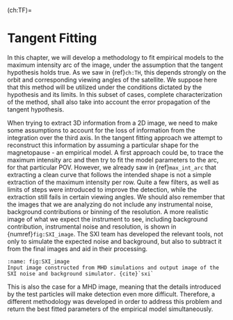 (ch:TF)=
# Tangent Fitting


In this chapter, we will develop a methodology to fit empirical models to the maximum intensity arc of the image, under the assumption that the tangent hypothesis holds true. As we saw in {ref}`ch:TH`, this depends strongly on the orbit and corresponding viewing angles of the satellite. We suppose here that this method will be utilized under the conditions dictated by the hypothesis and its limits. In this subset of cases, complete characterization of the method, shall also take into account the error propagation of the tangent hypothesis. 

When trying to extract 3D information from a 2D image, we need to make some assumptions to account for the loss of information from the integration over the third axis. In the tangent fitting approach we attempt to reconstruct this information by assuming a particular shape for the magnetopause - an empirical model. A first approach could be, to trace the maximum intensity arc and then try to fit the model parameters to the arc, for that particular POV. However, we already saw in {ref}`max_int_arc` that extracting a clean curve that follows the intended shape is not a simple extraction of the maximum intensity per row. Quite a few filters, as well as limits of steps were introduced to improve the detection, while the extraction still fails in certain viewing angles. We should also remember that the images that we are analyzing do not include any instrumental noise, background contributions or binning of the resolution. A more realistic image of what we expect the instrument to see, including background contribution, instrumental noise and resolution, is shown in {numref}`fig:SXI_image`. The SXI team has developed the relevant tools, not only to simulate the expected noise and background, but also to subtract it from the final images and aid in their processing.

```{figure} ./images/Hough/method/SXI_image.png
:name: fig:SXI_image
Input image constructed from MHD simulations and output image of the SXI noise and background simulator. {cite}`sxi`
```

This is also the case for a MHD image, meaning that the details introduced by the test particles will make detection even more difficult. Therefore, a different methodology was developed in order to address this problem and return the best fitted parameters of the empirical model simultaneously.

